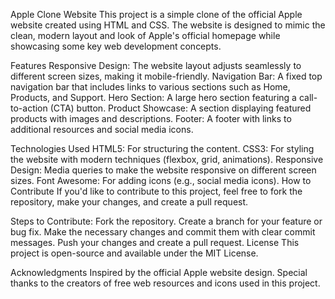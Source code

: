 Apple Clone Website
This project is a simple clone of the official Apple website created using HTML and CSS. The website is designed to mimic the clean, modern layout and look of Apple's official homepage while showcasing some key web development concepts.

Features
Responsive Design: The website layout adjusts seamlessly to different screen sizes, making it mobile-friendly.
Navigation Bar: A fixed top navigation bar that includes links to various sections such as Home, Products, and Support.
Hero Section: A large hero section featuring a call-to-action (CTA) button.
Product Showcase: A section displaying featured products with images and descriptions.
Footer: A footer with links to additional resources and social media icons.

Technologies Used
HTML5: For structuring the content.
CSS3: For styling the website with modern techniques (flexbox, grid, animations).
Responsive Design: Media queries to make the website responsive on different screen sizes.
Font Awesome: For adding icons (e.g., social media icons).
How to Contribute
If you'd like to contribute to this project, feel free to fork the repository, make your changes, and create a pull request.

Steps to Contribute:
Fork the repository.
Create a branch for your feature or bug fix.
Make the necessary changes and commit them with clear commit messages.
Push your changes and create a pull request.
License
This project is open-source and available under the MIT License.

Acknowledgments
Inspired by the official Apple website design.
Special thanks to the creators of free web resources and icons used in this project.
